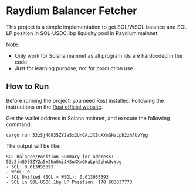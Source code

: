 # Raydium Balancer Fetcher

This project is a simple implementation to get SOL/WSOL balance and SOL LP position in SOL-USDC.1bp liquidity pool in Raydium mainnet.

Note: 
- Only work for Solana mainnet as all program Ids are hardcoded in the code. 
- Just for learning purpose, not for production use.

## How to Run


Before running the project, you need Rust installed. Following the instructions on the [Rust official website](https://www.rust-lang.org/tools/install).

Get the wallet address in Solana mainnet, and execute the following command:

```shell
cargo run 53zSj4G935ZY2a5x2UnGAiJXSuXXmGHaLph2zhAUvYpg
```

The output will be like:

```shell
SOL Balance/Position Summary for address: 53zSj4G935ZY2a5x2UnGAiJXSuXXmGHaLph2zhAUvYpg
- SOL: 0.013955593
- WSOL: 0
- SOL Unified (SOL + WSOL): 0.013955593
- SOL in SOL-USDC.1bp LP Position: 178.603037773
```
